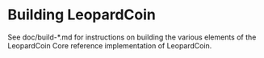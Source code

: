 Building LeopardCoin
=============

See doc/build-*.md for instructions on building the various
elements of the LeopardCoin Core reference implementation of LeopardCoin.
